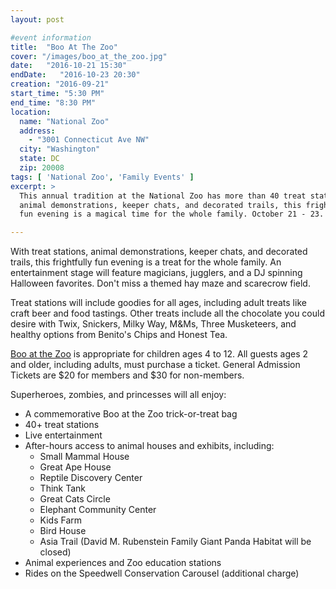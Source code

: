 ```yaml
---
layout: post

#event information
title:  "Boo At The Zoo"
cover: "/images/boo_at_the_zoo.jpg"
date:   "2016-10-21 15:30"
endDate:   "2016-10-23 20:30"
creation: "2016-09-21"
start_time: "5:30 PM"
end_time: "8:30 PM"
location:
  name: "National Zoo"
  address:
    - "3001 Connecticut Ave NW"
  city: "Washington"
  state: DC
  zip: 20008
tags: [ 'National Zoo', 'Family Events' ]
excerpt: >
  This annual tradition at the National Zoo has more than 40 treat stations,
  animal demonstrations, keeper chats, and decorated trails, this frightfully
  fun evening is a magical time for the whole family. October 21 - 23.

---
```


With treat stations, animal demonstrations, keeper chats, and decorated trails,
this frightfully fun evening is a treat for the whole family. An entertainment
stage will feature magicians, jugglers, and a DJ spinning Halloween favorites.
Don't miss a themed hay maze and scarecrow field.

Treat stations will include goodies for all ages, including adult treats like
craft beer and food tastings. Other treats include all the chocolate you could
desire with Twix, Snickers, Milky Way, M&Ms, Three Musketeers, and healthy
options from Benito's Chips and Honest Tea.

[Boo at the Zoo](https://nationalzoo.si.edu/events/boo-zoo) is appropriate for
children ages 4 to 12. All guests ages 2 and older, including adults, must
purchase a ticket. General Admission Tickets are $20 for members and $30 for
non-members.

Superheroes, zombies, and princesses will all enjoy:

* A commemorative Boo at the Zoo trick-or-treat bag
* 40+ treat stations
* Live entertainment
* After-hours access to animal houses and exhibits, including:
  * Small Mammal House
  * Great Ape House
  * Reptile Discovery Center
  * Think Tank
  * Great Cats Circle
  * Elephant Community Center
  * Kids Farm
  * Bird House
  * Asia Trail (David M. Rubenstein Family Giant Panda Habitat will be closed)
* Animal experiences and Zoo education stations
* Rides on the Speedwell Conservation Carousel (additional charge)
